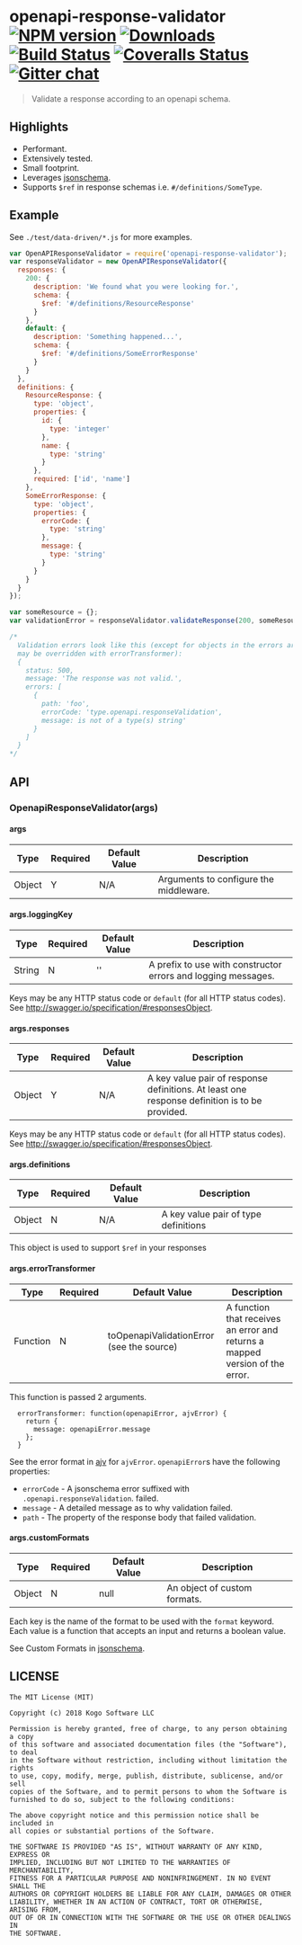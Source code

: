 # openapi-response-validator [![NPM version][npm-image]][npm-url] [![Downloads][downloads-image]][npm-url] [![Build Status][travis-image]][travis-url] [![Coveralls Status][coveralls-image]][coveralls-url] [![Gitter chat][gitter-image]][gitter-url]
> Validate a response according to an openapi schema.

## Highlights

* Performant.
* Extensively tested.
* Small footprint.
* Leverages [jsonschema](https://www.npmjs.com/package/jsonschema).
* Supports `$ref` in response schemas i.e. `#/definitions/SomeType`.

## Example

See `./test/data-driven/*.js` for more examples.

```javascript
var OpenAPIResponseValidator = require('openapi-response-validator');
var responseValidator = new OpenAPIResponseValidator({
  responses: {
    200: {
      description: 'We found what you were looking for.',
      schema: {
        $ref: '#/definitions/ResourceResponse'
      }
    },
    default: {
      description: 'Something happened...',
      schema: {
        $ref: '#/definitions/SomeErrorResponse'
      }
    }
  },
  definitions: {
    ResourceResponse: {
      type: 'object',
      properties: {
        id: {
          type: 'integer'
        },
        name: {
          type: 'string'
        }
      },
      required: ['id', 'name']
    },
    SomeErrorResponse: {
      type: 'object',
      properties: {
        errorCode: {
          type: 'string'
        },
        message: {
          type: 'string'
        }
      }
    }
  }
});

var someResource = {};
var validationError = responseValidator.validateResponse(200, someResource);

/*
  Validation errors look like this (except for objects in the errors array which
  may be overridden with errorTransformer):
  {
    status: 500,
    message: 'The response was not valid.',
    errors: [
      {
        path: 'foo',
        errorCode: 'type.openapi.responseValidation',
        message: is not of a type(s) string'
      }
    ]
  }
*/
```

## API

### OpenapiResponseValidator(args)

#### args

|Type|Required|Default Value|Description|
|----|--------|-------------|-----------|
|Object|Y|N/A|Arguments to configure the middleware.|

#### args.loggingKey

|Type|Required|Default Value|Description|
|----|--------|-------------|-----------|
|String|N|''|A prefix to use with constructor errors and logging messages.|

Keys may be any HTTP status code or `default` (for all HTTP status codes).  See
http://swagger.io/specification/#responsesObject.

#### args.responses

|Type|Required|Default Value|Description|
|----|--------|-------------|-----------|
|Object|Y|N/A|A key value pair of response definitions.  At least one response definition is to be provided.|

Keys may be any HTTP status code or `default` (for all HTTP status codes).  See
http://swagger.io/specification/#responsesObject.

#### args.definitions

|Type|Required|Default Value|Description|
|----|--------|-------------|-----------|
|Object|N|N/A|A key value pair of type definitions|

This object is used to support `$ref` in your responses

#### args.errorTransformer

|Type|Required|Default Value|Description|
|----|--------|-------------|-----------|
|Function|N|toOpenapiValidationError (see the source)|A function that receives an error and returns a mapped version of the error.|

This function is passed 2 arguments.

```
  errorTransformer: function(openapiError, ajvError) {
    return {
      message: openapiError.message
    };
  }
```

See the error format in [ajv](https://www.npmjs.com/package/ajv#validation-errors) for
`ajvError`.  `openapiError`s have the following properties:

* `errorCode` - A jsonschema error suffixed with `.openapi.responseValidation`.
failed.
* `message` - A detailed message as to why validation failed.
* `path` - The property of the response body that failed validation.

#### args.customFormats

|Type|Required|Default Value|Description|
|----|--------|-------------|-----------|
|Object|N|null|An object of custom formats.|

Each key is the name of the format to be used with the `format` keyword.  Each value
is a function that accepts an input and returns a boolean value.

See Custom Formats in [jsonschema](https://github.com/tdegrunt/jsonschema#custom-formats).

## LICENSE
```
The MIT License (MIT)

Copyright (c) 2018 Kogo Software LLC

Permission is hereby granted, free of charge, to any person obtaining a copy
of this software and associated documentation files (the "Software"), to deal
in the Software without restriction, including without limitation the rights
to use, copy, modify, merge, publish, distribute, sublicense, and/or sell
copies of the Software, and to permit persons to whom the Software is
furnished to do so, subject to the following conditions:

The above copyright notice and this permission notice shall be included in
all copies or substantial portions of the Software.

THE SOFTWARE IS PROVIDED "AS IS", WITHOUT WARRANTY OF ANY KIND, EXPRESS OR
IMPLIED, INCLUDING BUT NOT LIMITED TO THE WARRANTIES OF MERCHANTABILITY,
FITNESS FOR A PARTICULAR PURPOSE AND NONINFRINGEMENT. IN NO EVENT SHALL THE
AUTHORS OR COPYRIGHT HOLDERS BE LIABLE FOR ANY CLAIM, DAMAGES OR OTHER
LIABILITY, WHETHER IN AN ACTION OF CONTRACT, TORT OR OTHERWISE, ARISING FROM,
OUT OF OR IN CONNECTION WITH THE SOFTWARE OR THE USE OR OTHER DEALINGS IN
THE SOFTWARE.
```

[downloads-image]: http://img.shields.io/npm/dm/openapi-response-validator.svg
[npm-url]: https://npmjs.org/package/openapi-response-validator
[npm-image]: http://img.shields.io/npm/v/openapi-response-validator.svg

[travis-url]: https://travis-ci.org/kogosoftwarellc/open-api
[travis-image]: https://api.travis-ci.org/kogosoftwarellc/open-api.svg?branch=master

[coveralls-url]: https://coveralls.io/r/kogosoftwarellc/open-api
[coveralls-image]: https://coveralls.io/repos/github/kogosoftwarellc/open-api/badge.svg?branch=master

[gitter-url]: https://gitter.im/kogosoftwarellc/open-api
[gitter-image]: https://badges.gitter.im/kogosoftwarellc/open-api.png
